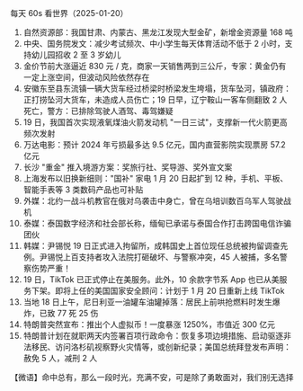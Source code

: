 每天 60s 看世界（2025-01-20）

1. 自然资源部：我国甘肃、内蒙古、黑龙江发现大型金矿，新增金资源量 168 吨
2. 中央、国务院发文：减少考试频次、中小学生每天体育活动不低于 2 小时，支持幼儿园招收 2 至 3 岁幼儿
3. 金价节前大涨逼近 830 元 / 克，商家一天销售两到三公斤，专家：黄金仍有一定上涨空间，但波动风险依然存在
4. 安徽东至县东流镇一辆大货车经过桥梁时桥梁发生垮塌，货车坠河，镇政府：正打捞坠河大货车，未造成人员伤亡；19 日早，辽宁鞍山一客车侧翻致 2 人死亡，警方：已排除驾驶人酒驾、毒驾嫌疑
5. 19 日，我国首次实现液氧煤油火箭发动机 "一日三试"，支撑新一代火箭更高频次发射
6. 万达电影：预计 2024 年亏损最多达 9.5 亿元，国内直营影院实现票房 57.2 亿元
7. 长沙 "重金" 推入境游方案：奖旅行社、奖导游、奖外宣文案
8. 上海发布以旧换新细则："国补" 家电 1 月 20 日起扩到 12 种，手机、平板、智能手表等 3 类数码产品也可补贴
9. 外媒：北约一战斗机教官在俄对乌袭击中身亡，曾在乌培训数百乌军人驾驶战机
10. 泰媒：泰国数字经济和社会部长称，缅甸已承诺与泰国合作打击跨国电信诈骗团伙
11. 韩媒：尹锡悦 19 日正式进入拘留所，成韩国史上首位现任总统被拘留调查先例。尹锡悦上百支持者攻入法院打砸破坏、与警察冲突，45 人被捕，多名警察伤势严重！
12. 19 日，TikTok 已正式停止在美服务。此外，10 余款字节系 App 也已从美服务下架。即将上任的美国国家安全顾问：计划于 1 月 20 日重新上线 TikTok
13. 当地 18 日上午，尼日利亚一油罐车油罐掉落：居民上前哄抢燃料时发生爆炸，已致 77 死 25 伤
14. 特朗普突然宣布：推出个人虚拟币！一度暴涨 1250%，市值近 300 亿元
15. 特朗普计划在就职两天内签署百项行政命令：恢复多项边境措施、启动驱逐非法移民、访问洛杉矶视察野火灾情等，或创新纪录；美国总统拜登发布声明：赦免 5 人，减刑 2 人

【微语】命中总有，那么一段时光，充满不安，可是除了勇敢面对，我们别无选择